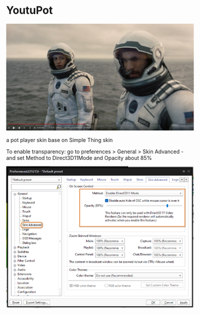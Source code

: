 # YoutuPot

![alt text](https://github.com/farshad991/YoutuPot/blob/main/assets/YoutuPot%20ss.png?raw=true)

a pot player skin base on Simple Thing skin

To enable transparency:
go to preferences > General > Skin Advanced - and set Method to Direct3D11Mode and Opacity about 85%

![alt text](https://github.com/farshad991/YoutuPot/blob/main/assets/YoutuPot%20help.png?raw=true)
